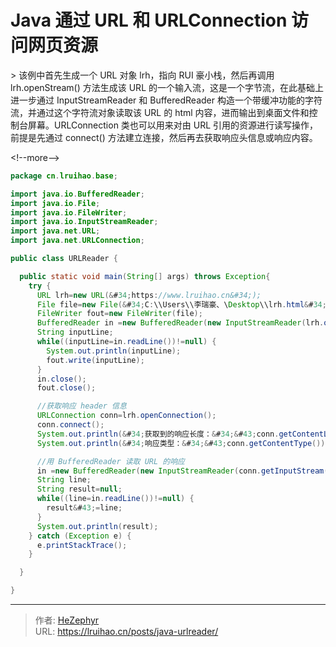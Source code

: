# Java 通过 URL 和 URLConnection 访问网页资源


&gt; 该例中首先生成一个 URL 对象 lrh，指向 RUI 豪小栈，然后再调用 lrh.openStream() 方法生成该 URL 的一个输入流，这是一个字节流，在此基础上进一步通过 InputStreamReader 和 BufferedReader 构造一个带缓冲功能的字符流，并通过这个字符流对象读取该 URL 的 html 内容，进而输出到桌面文件和控制台屏幕。URLConnection 类也可以用来对由 URL 引用的资源进行读写操作，前提是先通过 connect() 方法建立连接，然后再去获取响应头信息或响应内容。

&lt;!--more--&gt;

```java
package cn.lruihao.base;

import java.io.BufferedReader;
import java.io.File;
import java.io.FileWriter;
import java.io.InputStreamReader;
import java.net.URL;
import java.net.URLConnection;

public class URLReader {

  public static void main(String[] args) throws Exception{
    try {
      URL lrh=new URL(&#34;https://www.lruihao.cn&#34;);
      File file=new File(&#34;C:\\Users\\李瑞豪、\Desktop\\lrh.html&#34;);
      FileWriter fout=new FileWriter(file);
      BufferedReader in =new BufferedReader(new InputStreamReader(lrh.openStream()));//字节流转化成字符流，再构建缓冲字符流
      String inputLine;
      while((inputLine=in.readLine())!=null) {
        System.out.println(inputLine);
        fout.write(inputLine);
      }
      in.close();
      fout.close();

      //获取响应 header 信息
      URLConnection conn=lrh.openConnection();
      conn.connect();
      System.out.println(&#34;获取到的响应长度：&#34;&#43;conn.getContentLength());
      System.out.println(&#34;响应类型：&#34;&#43;conn.getContentType());

      //用 BufferedReader 读取 URL 的响应
      in =new BufferedReader(new InputStreamReader(conn.getInputStream()));
      String line;
      String result=null;
      while((line=in.readLine())!=null) {
        result&#43;=line;
      }
      System.out.println(result);
    } catch (Exception e) {
      e.printStackTrace();
    }

  }

}
```


---

> 作者: [HeZephyr](https://github.com/HeZephyr)  
> URL: https://lruihao.cn/posts/java-urlreader/  

